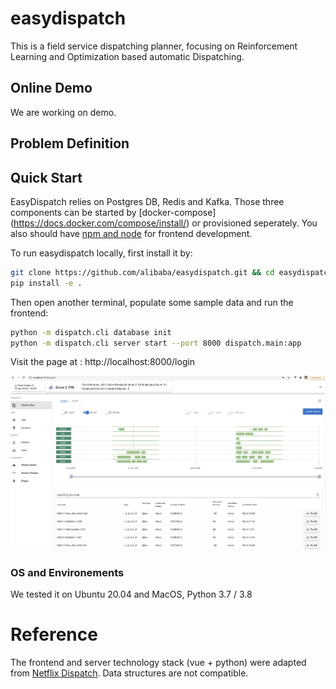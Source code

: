 # easydispatch

This is a field service dispatching planner, focusing on Reinforcement Learning and Optimization based automatic Dispatching. 

## Online Demo
We are working on demo.

## Problem Definition


## Quick Start
EasyDispatch relies on Postgres DB, Redis and Kafka. Those three components can be started by [docker-compose] (https://docs.docker.com/compose/install/) or provisioned seperately. You also should have [npm and node](https://docs.npmjs.com/downloading-and-installing-node-js-and-npm) for frontend development.

To run easydispatch locally, first install it by:
```bash
git clone https://github.com/alibaba/easydispatch.git && cd easydispatch
pip install -e .
```

Then open another terminal, populate some sample data and run the frontend:

```bash
python -m dispatch.cli database init
python -m dispatch.cli server start --port 8000 dispatch.main:app 
```

Visit the page at : http://localhost:8000/login

![planner_ui](doc/tutorial/planner_gantt_20210504215543.jpg)


### OS and Environements
We tested it on Ubuntu 20.04 and MacOS, Python 3.7 / 3.8


# Reference
The frontend and server technology stack (vue + python) were adapted from [Netflix Dispatch](https://github.com/Netflix/dispatch). Data structures are not compatible.


